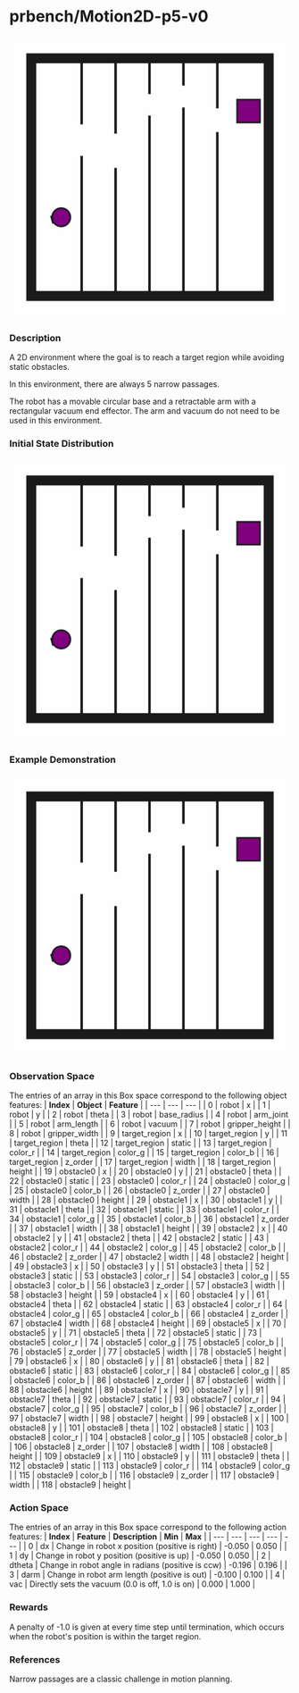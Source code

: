 # prbench/Motion2D-p5-v0
![random action GIF](assets/random_action_gifs/Motion2D-p5.gif)

### Description
A 2D environment where the goal is to reach a target region while avoiding static obstacles.

In this environment, there are always 5 narrow passages.

The robot has a movable circular base and a retractable arm with a rectangular vacuum end effector. The arm and vacuum do not need to be used in this environment.

### Initial State Distribution
![initial state GIF](assets/initial_state_gifs/Motion2D-p5.gif)

### Example Demonstration
![demo GIF](assets/demo_gifs/Motion2D-p5/Motion2D-p5_seed0_1752189694.gif)

### Observation Space
The entries of an array in this Box space correspond to the following object features:
| **Index** | **Object** | **Feature** |
| --- | --- | --- |
| 0 | robot | x |
| 1 | robot | y |
| 2 | robot | theta |
| 3 | robot | base_radius |
| 4 | robot | arm_joint |
| 5 | robot | arm_length |
| 6 | robot | vacuum |
| 7 | robot | gripper_height |
| 8 | robot | gripper_width |
| 9 | target_region | x |
| 10 | target_region | y |
| 11 | target_region | theta |
| 12 | target_region | static |
| 13 | target_region | color_r |
| 14 | target_region | color_g |
| 15 | target_region | color_b |
| 16 | target_region | z_order |
| 17 | target_region | width |
| 18 | target_region | height |
| 19 | obstacle0 | x |
| 20 | obstacle0 | y |
| 21 | obstacle0 | theta |
| 22 | obstacle0 | static |
| 23 | obstacle0 | color_r |
| 24 | obstacle0 | color_g |
| 25 | obstacle0 | color_b |
| 26 | obstacle0 | z_order |
| 27 | obstacle0 | width |
| 28 | obstacle0 | height |
| 29 | obstacle1 | x |
| 30 | obstacle1 | y |
| 31 | obstacle1 | theta |
| 32 | obstacle1 | static |
| 33 | obstacle1 | color_r |
| 34 | obstacle1 | color_g |
| 35 | obstacle1 | color_b |
| 36 | obstacle1 | z_order |
| 37 | obstacle1 | width |
| 38 | obstacle1 | height |
| 39 | obstacle2 | x |
| 40 | obstacle2 | y |
| 41 | obstacle2 | theta |
| 42 | obstacle2 | static |
| 43 | obstacle2 | color_r |
| 44 | obstacle2 | color_g |
| 45 | obstacle2 | color_b |
| 46 | obstacle2 | z_order |
| 47 | obstacle2 | width |
| 48 | obstacle2 | height |
| 49 | obstacle3 | x |
| 50 | obstacle3 | y |
| 51 | obstacle3 | theta |
| 52 | obstacle3 | static |
| 53 | obstacle3 | color_r |
| 54 | obstacle3 | color_g |
| 55 | obstacle3 | color_b |
| 56 | obstacle3 | z_order |
| 57 | obstacle3 | width |
| 58 | obstacle3 | height |
| 59 | obstacle4 | x |
| 60 | obstacle4 | y |
| 61 | obstacle4 | theta |
| 62 | obstacle4 | static |
| 63 | obstacle4 | color_r |
| 64 | obstacle4 | color_g |
| 65 | obstacle4 | color_b |
| 66 | obstacle4 | z_order |
| 67 | obstacle4 | width |
| 68 | obstacle4 | height |
| 69 | obstacle5 | x |
| 70 | obstacle5 | y |
| 71 | obstacle5 | theta |
| 72 | obstacle5 | static |
| 73 | obstacle5 | color_r |
| 74 | obstacle5 | color_g |
| 75 | obstacle5 | color_b |
| 76 | obstacle5 | z_order |
| 77 | obstacle5 | width |
| 78 | obstacle5 | height |
| 79 | obstacle6 | x |
| 80 | obstacle6 | y |
| 81 | obstacle6 | theta |
| 82 | obstacle6 | static |
| 83 | obstacle6 | color_r |
| 84 | obstacle6 | color_g |
| 85 | obstacle6 | color_b |
| 86 | obstacle6 | z_order |
| 87 | obstacle6 | width |
| 88 | obstacle6 | height |
| 89 | obstacle7 | x |
| 90 | obstacle7 | y |
| 91 | obstacle7 | theta |
| 92 | obstacle7 | static |
| 93 | obstacle7 | color_r |
| 94 | obstacle7 | color_g |
| 95 | obstacle7 | color_b |
| 96 | obstacle7 | z_order |
| 97 | obstacle7 | width |
| 98 | obstacle7 | height |
| 99 | obstacle8 | x |
| 100 | obstacle8 | y |
| 101 | obstacle8 | theta |
| 102 | obstacle8 | static |
| 103 | obstacle8 | color_r |
| 104 | obstacle8 | color_g |
| 105 | obstacle8 | color_b |
| 106 | obstacle8 | z_order |
| 107 | obstacle8 | width |
| 108 | obstacle8 | height |
| 109 | obstacle9 | x |
| 110 | obstacle9 | y |
| 111 | obstacle9 | theta |
| 112 | obstacle9 | static |
| 113 | obstacle9 | color_r |
| 114 | obstacle9 | color_g |
| 115 | obstacle9 | color_b |
| 116 | obstacle9 | z_order |
| 117 | obstacle9 | width |
| 118 | obstacle9 | height |


### Action Space
The entries of an array in this Box space correspond to the following action features:
| **Index** | **Feature** | **Description** | **Min** | **Max** |
| --- | --- | --- | --- | --- |
| 0 | dx | Change in robot x position (positive is right) | -0.050 | 0.050 |
| 1 | dy | Change in robot y position (positive is up) | -0.050 | 0.050 |
| 2 | dtheta | Change in robot angle in radians (positive is ccw) | -0.196 | 0.196 |
| 3 | darm | Change in robot arm length (positive is out) | -0.100 | 0.100 |
| 4 | vac | Directly sets the vacuum (0.0 is off, 1.0 is on) | 0.000 | 1.000 |


### Rewards
A penalty of -1.0 is given at every time step until termination, which occurs when the robot's position is within the target region.


### References
Narrow passages are a classic challenge in motion planning.
